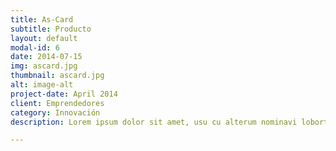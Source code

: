 ```yaml
---
title: As-Card
subtitle: Producto
layout: default
modal-id: 6
date: 2014-07-15
img: ascard.jpg
thumbnail: ascard.jpg
alt: image-alt
project-date: April 2014
client: Emprendedores
category: Innovación
description: Lorem ipsum dolor sit amet, usu cu alterum nominavi lobortis. At duo novum diceret. Tantas apeirian vix et, usu sanctus postulant inciderint ut, populo diceret necessitatibus in vim. Cu eum dicam feugiat noluisse.

---
```

